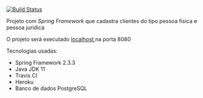 [![Build Status](https://travis-ci.org/douglasfreire/cadastro_clientes.svg?branch=master)](https://travis-ci.org/douglasfreire/cadastro_clientes)

Projeto com _Spring Framework_ que cadastra clientes do tipo pessoa fisica e pessoa juridica

O projeto será executado <a href="http://localhost:8080/api"> localhost </a> na porta 8080

Tecnologias usadas:
- Spring Framework 2.3.3
- Java JDK 11
- Travis CI
- Heroku
- Banco de dados PostgreSQL

